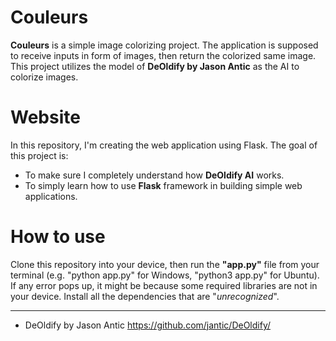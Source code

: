 # Couleurs
  **Couleurs** is a simple image colorizing project. The application is supposed to receive inputs in form of images, then return the colorized same image.
  This project utilizes the model of **DeOldify by Jason Antic** as the AI to colorize images.

# Website
 In this repository, I'm creating the web application using Flask. The goal of this project is:
 - To make sure I completely understand how **DeOldify AI** works.
 - To simply learn how to use **Flask** framework in building simple web applications.

# How to use
  Clone this repository into your device, then run the **"app.py"** file from your terminal (e.g. "python app.py" for Windows, "python3 app.py" for Ubuntu).
  If any error pops up, it might be because some required libraries are not in your device. Install all the dependencies that are "_unrecognized_".

---

- DeOldify by Jason Antic
  https://github.com/jantic/DeOldify/
